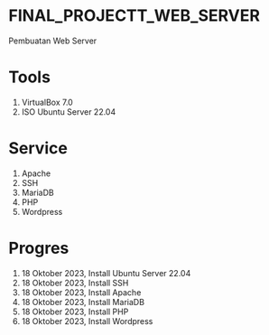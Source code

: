 # FINAL_PROJECTT_WEB_SERVER
Pembuatan Web Server

# Tools
1. VirtualBox 7.0
2. ISO Ubuntu Server 22.04

# Service
1. Apache
2. SSH
3. MariaDB
4. PHP
5. Wordpress

# Progres
1. 18 Oktober 2023,  Install Ubuntu Server 22.04
2. 18 Oktober 2023,  Install SSH
3. 18 Oktober 2023,  Install Apache
4. 18 Oktober 2023,  Install MariaDB
5. 18 Oktober 2023,  Install PHP
6. 18 Oktober 2023,  Install Wordpress
